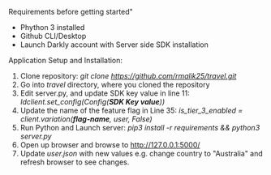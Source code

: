 Requirements before getting started"
- Phython 3 installed
- Github CLI/Desktop
- Launch Darkly account with Server side SDK installation


Application Setup and Installation:
1. Clone repository: _git clone https://github.com/rmalik25/travel.git_
2. Go into _travel_ directory, where you cloned the repository
3. Edit server.py, and update SDK key value in line 11: _ldclient.set_config(Config(**SDK Key value**))_
4. Update the name of the feature flag in Line 35: _is_tier_3_enabled = client.variation(**flag-name**, user, False)_
5. Run Python and Launch server: _pip3 install -r requirements && python3 server.py_
6. Open up browser and browse to http://127.0.0.1:5000/
7. Update _user.json_ with new values e.g. change country to "Australia" and refresh browser to see changes.
  
  
